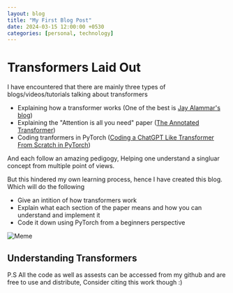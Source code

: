 ```yaml
---
layout: blog
title: "My First Blog Post"
date: 2024-03-15 12:00:00 +0530
categories: [personal, technology]
---
```


# Transformers Laid Out

I have encountered that there are mainly three types of blogs/videos/tutorials talking about transformers 

* Explaining how a transformer works (One of the best is [Jay Alammar's blog](https://jalammar.github.io/illustrated-transformer/))
* Explaining the "Attention is all you need" paper ([The Annotated Transformer](https://nlp.seas.harvard.edu/annotated-transformer/))
* Coding tranformers in PyTorch ([Coding a ChatGPT Like Transformer From Scratch in PyTorch](https://www.youtube.com/watch?v=C9QSpl5nmrY))

And each follow an amazing pedigogy, Helping one understand a singluar concept from multiple point of views.

But this hindered my own learning process, hence I have created this blog. Which will do the following 

* Give an intition of how transformers work 
* Explain what each section of the paper means and how you can understand and implement it 
* Code it down using PyTorch from a beginners perspective 

![Meme](https://imgs.xkcd.com/comics/standards_2x.png)

## Understanding Transformers 




























P.S All the code as well as assests can be accessed from my github and are free to use and distribute, Consider citing this work though :)